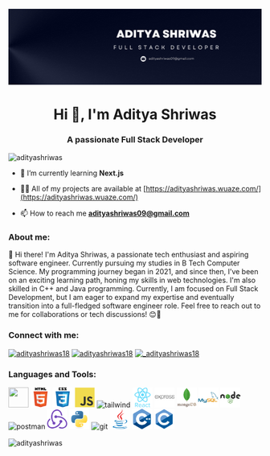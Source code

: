 ![logo](https://github.com/adityashriwas/adityashriwas/blob/main/Black%20and%20%20White%20Gradient%20Personal%20LinkedIn%20Banner.png)
<h1 align="center">Hi 👋, I'm Aditya Shriwas</h1>
<h3 align="center">A passionate Full Stack Developer</h3>

<p align="left"> <img src="https://komarev.com/ghpvc/?username=adityashriwas&label=Profile%20views&color=0e75b6&style=flat" alt="adityashriwas" /> </p>

- 🌱 I’m currently learning **Next.js**

- 👨‍💻 All of my projects are available at [https://adityashriwas.wuaze.com/](https://adityashriwas.wuaze.com/)

- 📫 How to reach me **adityashriwas09@gmail.com**
<h3 align="left">About me:</h3>

<p align="left">👋 Hi there! I'm Aditya Shriwas, a passionate tech enthusiast and aspiring software engineer. Currently pursuing my studies in B Tech Computer Science. My programming journey began in 2021, and since then, I’ve been on an exciting learning path, honing my skills in web technologies. I'm also skilled in C++ and Java programming. Currently, I am focused on Full Stack Development, but I am eager to expand my expertise and eventually transition into a full-fledged software engineer role. Feel free to reach out to me for collaborations or tech discussions! 😊🚀 </p>

<h3 align="left">Connect with me:</h3>
<p align="left">
<a href="https://linkedin.com/in/adityashriwas18" target="blank"><img align="center" src="https://raw.githubusercontent.com/rahuldkjain/github-profile-readme-generator/master/src/images/icons/Social/linked-in-alt.svg" alt="adityashriwas18" height="30" width="40" /></a>
<a href="https://www.leetcode.com/adityashriwas" target="blank"><img align="center" src="https://raw.githubusercontent.com/rahuldkjain/github-profile-readme-generator/master/src/images/icons/Social/leet-code.svg" alt="adityashriwas18" height="30" width="40" /></a>
<a href="https://instagram.com/_adityashriwas18" target="blank"><img align="center" src="https://raw.githubusercontent.com/rahuldkjain/github-profile-readme-generator/master/src/images/icons/Social/instagram.svg" alt="_adityashriwas18" height="30" width="40" /></a>
</p>

<h3 align="left">Languages and Tools:</h3>
<p align="left">
        <img src="https://www.hacksoft.io/_next/image?url=https%3A%2F%2Fwww.datocms-assets.com%2F98835%2F1684410508-image-7.png&w=640&q=75" width="40" height="40" "/> 
        <img src="https://raw.githubusercontent.com/devicons/devicon/master/icons/html5/html5-original-wordmark.svg" alt="html5" width="40" height="40"/>
        <img src="https://raw.githubusercontent.com/devicons/devicon/master/icons/css3/css3-original-wordmark.svg" alt="css3" width="40" height="40"/>
        <img src="https://raw.githubusercontent.com/devicons/devicon/master/icons/javascript/javascript-original.svg" alt="javascript" width="40" height="40"/>
        <img src="https://www.vectorlogo.zone/logos/tailwindcss/tailwindcss-icon.svg" alt="tailwind" width="40" height="40"/>
        <img src="https://raw.githubusercontent.com/devicons/devicon/master/icons/react/react-original-wordmark.svg" alt="react" width="40" height="40"/>
        <img src="https://raw.githubusercontent.com/devicons/devicon/master/icons/express/express-original-wordmark.svg" alt="express" width="40" height="40"/> 
        <img src="https://raw.githubusercontent.com/devicons/devicon/master/icons/mongodb/mongodb-original-wordmark.svg" alt="mongodb" width="40" height="40"/> 
        <img src="https://raw.githubusercontent.com/devicons/devicon/master/icons/mysql/mysql-original-wordmark.svg" alt="mysql" width="40" height="40"/> 
        <img src="https://raw.githubusercontent.com/devicons/devicon/master/icons/nodejs/nodejs-original-wordmark.svg" alt="nodejs" width="40" height="40"/> 
        <img src="https://www.vectorlogo.zone/logos/getpostman/getpostman-icon.svg" alt="postman" width="40" height="40"/>
        <img src="https://raw.githubusercontent.com/devicons/devicon/master/icons/redux/redux-original.svg" alt="redux" width="40" height="40"/>
        <img src="https://raw.githubusercontent.com/devicons/devicon/master/icons/python/python-original.svg" alt="python" width="40" height="40"/>
        <img src="https://www.vectorlogo.zone/logos/git-scm/git-scm-icon.svg" alt="git" width="40" height="40"/>
        <img src="https://raw.githubusercontent.com/devicons/devicon/master/icons/java/java-original.svg" alt="java" width="40" height="40"/>
        <img src="https://raw.githubusercontent.com/devicons/devicon/master/icons/cplusplus/cplusplus-original.svg" alt="cplusplus" width="40" height="40"/>
        <img src="https://raw.githubusercontent.com/devicons/devicon/master/icons/c/c-original.svg" alt="c" width="40" height="40"/>
        
</p>

<p><img align="center" src="https://github-readme-stats.vercel.app/api/top-langs?username=adityashriwas&show_icons=true&locale=en&layout=compact" alt="adityashriwas" /></p>
